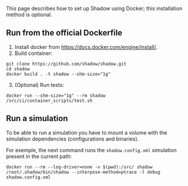 This page describes how to set up Shadow using Docker; this installation method is optional.

## Run from the official Dockerfile

1. Install docker from https://docs.docker.com/engine/install/.
2. Build container:
```
git clone https://github.com/shadow/shadow.git
cd shadow
docker build . -t shadow --shm-size="1g"
```
3. (Optional) Run tests:
```
docker run --shm-size="1g" --rm shadow /src/ci/container_scripts/test.sh
```

## Run a simulation

To be able to run a simulation you have to mount a volume with the simulation dependencies (configurations and binaries). 

For exemple, the next command runs the `shadow.config.xml` simulation present in the current path:
```
docker run --rm --log-driver=none -v $(pwd):/src/ shadow /root/.shadow/bin/shadow --interpose-method=ptrace -l debug shadow.config.xml
```

